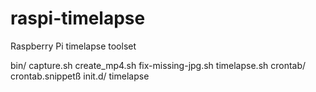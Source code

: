 raspi-timelapse
===============

Raspberry Pi timelapse toolset

bin/
	capture.sh
	create_mp4.sh
	fix-missing-jpg.sh
	timelapse.sh
crontab/
	crontab.snippetß
init.d/
	timelapse
